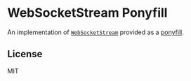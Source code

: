 # WebSocketStream Ponyfill

An implementation of [`WebSocketStream`](https://developer.mozilla.org/en-US/docs/Web/API/WebSocketStream)
provided as a [ponyfill](ponyfill.com).

## License

MIT
